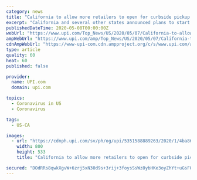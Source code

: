 ```yaml
---
category: news
title: "California to allow more retailers to open for curbside pickup Friday"
excerpt: "California and several other states announced plans to start lifting some restrictions put in place to prevent the spread of COVID-19 as early as Friday."
publishedDateTime: 2020-05-08T00:00:00Z
webUrl: "https://www.upi.com/Top_News/US/2020/05/07/California-to-allow-more-retailers-to-open-for-curbside-pickup-Friday/5351588889263/"
ampWebUrl: "https://www.upi.com/amp/Top_News/US/2020/05/07/California-to-allow-more-retailers-to-open-for-curbside-pickup-Friday/5351588889263/"
cdnAmpWebUrl: "https://www-upi-com.cdn.ampproject.org/c/s/www.upi.com/amp/Top_News/US/2020/05/07/California-to-allow-more-retailers-to-open-for-curbside-pickup-Friday/5351588889263/"
type: article
quality: 60
heat: 60
published: false

provider:
  name: UPI.com
  domain: upi.com

topics:
  - Coronavirus in US
  - Coronavirus

tags:
  - US-CA

images:
  - url: "https://cdnph.upi.com/sv/ph/og/upi/5351588889263/2020/1/4ba86112b01e7f2e69b8b23601daab99/v1.5/California-to-allow-more-retailers-to-open-for-curbside-pickup-Friday.jpg"
    width: 800
    height: 533
    title: "California to allow more retailers to open for curbside pickup Friday"

secured: "DOdRRs8qwkXgvW+6zrj5xN30d9s+3rij+3foysSsWz8ybHKe3oyZhYt+uGsFQrxWnf1J++RnDAzi+TMeq41DL4Mojev7gNHf9nE2xK/jDbB2ssQd+x+GVCrRO4leOjoySAsHP7/b+VoJFtuIPea2PGE7zi9lVLb/H94qzSyuUJc1VX79rXXyDXD3Q8w2s5R6vlnOfLpvqFEwoEIMABID7MImAykmWUjSbxAfXUPPZpJzhUWws3U/jzT4jDbdxMVDkjEkxKbJGtuhqgPOaawXTmHvpfApbkKOMyk6YpJrfhRj0ztZcckBFCaHTwzzzDMhKcEqhzFEVuM6DjSp1d8JeA+/ohOzPazJ/5yQb3tlY9yGZumrcHSc9EeO9swpJbRh1w82n/OmSdQvD545BvNkbaNeVh4DjDA9rL07Gq8gCUg/oElk3U6a/7GFsJwR2zt7o048udm5iUlJ0gA1HV2ti6aJ7HQOojEjxzwgf/esdIk=;pXMbXlP+oATlf+qGw4/Mzw=="
---
```



